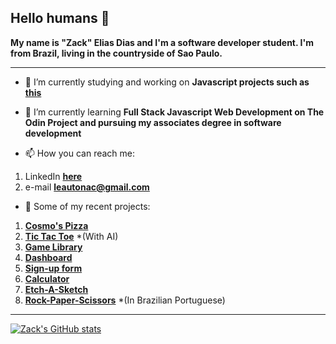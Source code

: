 ## Hello humans 👋

**My name is "Zack" Elias Dias and I'm a software developer student. I'm from Brazil, living in the countryside of Sao Paulo.**

----

- 🔭 I’m currently studying and working on **Javascript projects such as [this](https://zackgrid.github.io/tic-tac-toe/)**

- 🌱 I’m currently learning **Full Stack Javascript Web Development on The Odin Project and pursuing my associates degree in software development**

- 📫 How you can reach me:
1. LinkedIn **[here](https://www.linkedin.com/in/elias-dias-0aa35321b)**
2. e-mail **leautonac@gmail.com**

- :open_file_folder: Some of my recent projects:

1. **[Cosmo's Pizza](https://zackgrid.github.io/restaurant-page-webpack/)**
1. **[Tic Tac Toe](https://zackgrid.github.io/tic-tac-toe/)** *(With AI)
1. **[Game Library](https://zackgrid.github.io/library-top/)**
1. **[Dashboard](https://zackgrid.github.io/admin-dashboard/)**
2. **[Sign-up form](https://zackgrid.github.io/sign-up-form/)**
3. **[Calculator](https://zackgrid.github.io/calculator/)**
4. **[Etch-A-Sketch](https://zackgrid.github.io/etch-a-sketch/)**
5. **[Rock-Paper-Scissors](https://zackgrid.github.io/rock-paper-scissors/)** *(In Brazilian Portuguese)

-------------

[![Zack's GitHub stats](https://github-readme-stats.vercel.app/api?username=ZackGrid&theme=tokyonight&show_icons=true)](https://github.com/ZackGrid/github-readme-stats)

<!--
**ZackGrid/ZackGrid** is a ✨ _special_ ✨ repository because its `README.md` (this file) appears on your GitHub profile.

Here are some ideas to get you started:

- 🔭 I’m currently working on ...
- 🌱 I’m currently learning ...
- 👯 I’m looking to collaborate on ...
- 🤔 I’m looking for help with ...
- 💬 Ask me about ...
- 📫 How to reach me: ...
- 😄 Pronouns: ...
- ⚡ Fun fact: ...
-->

